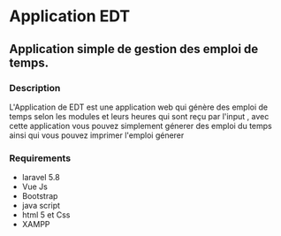 # Application EDT 
## Application simple de gestion des emploi de temps.
### Description 
L'Application de EDT est une application web qui génère des emploi de temps selon les modules et leurs heures qui sont reçu par l'input , avec cette application vous pouvez simplement génerer des emploi du temps ainsi qui vous pouvez imprimer l'emploi génerer

### Requirements
* laravel 5.8
* Vue Js
* Bootstrap
* java script 
* html 5 et Css
* XAMPP
